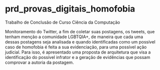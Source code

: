 # prd_provas_digitais_homofobia
Trabalho de Conclusão de Curso Ciência da Computação

Monitoramento do Twitter, a fim de coletar suas postagens, os tweets, que tenham menção a comunidade LGBTQIA+, de maneira que cada uma dessas postagens seja analisada e quando identificadas como um possível caso de homofobia é feita a sua evidenciação, para uma possível ação judicial. Para isso, é apresentado uma proposta de arquitetura que visa a identificação do possível infrator e a geração de evidências que possam comprovar a autoria da postagem. 
